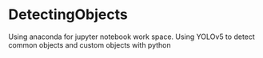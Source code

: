 # DetectingObjects
Using anaconda for jupyter notebook work space. Using YOLOv5 to detect common objects and custom objects with python
